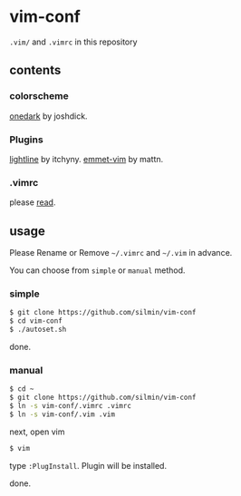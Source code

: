 # vim-conf
`.vim/` and `.vimrc` in this repository

## contents
### colorscheme
[onedark](https://github.com/joshdick/onedark.vim) by joshdick.

### Plugins
[lightline](https://github.com/itchyny/lightline.vim) by itchyny.
[emmet-vim](https://github.com/mattn/emmet-vim) by mattn.

### .vimrc
please [read](.vimrc).

## usage
Please Rename or Remove `~/.vimrc` and `~/.vim` in advance.

You can choose from `simple` or `manual` method.

### simple
```bash
$ git clone https://github.com/silmin/vim-conf
$ cd vim-conf
$ ./autoset.sh
```
done.

### manual
```bash
$ cd ~
$ git clone https://github.com/silmin/vim-conf
$ ln -s vim-conf/.vimrc .vimrc
$ ln -s vim-conf/.vim .vim
```

next, open vim
```bash
$ vim
```
type `:PlugInstall`.
Plugin will be installed.

done.
